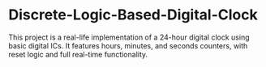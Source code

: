 # Discrete-Logic-Based-Digital-Clock
This project is a real-life implementation of a  24-hour digital clock using basic digital ICs. It features hours, minutes, and seconds counters, with reset logic and full real-time functionality.
